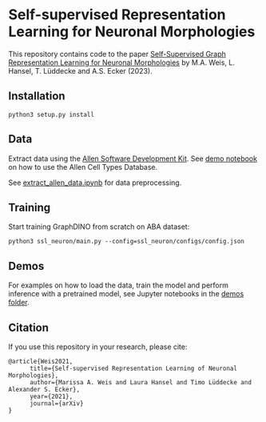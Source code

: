 # Self-supervised Representation Learning for Neuronal Morphologies

This repository contains code to the paper [Self-Supervised Graph Representation Learning for Neuronal Morphologies](https://openreview.net/forum?id=ThhMzfrd6r) by M.A. Weis, L. Hansel, T. Lüddecke and A.S. Ecker (2023).

## Installation

```
python3 setup.py install
```

## Data

Extract data using the [Allen Software Development Kit](http://alleninstitute.github.io/AllenSDK/cell_types.html). See [demo notebook](http://alleninstitute.github.io/AllenSDK/_static/examples/nb/cell_types.html#Cell-Morphology-Reconstructions) on how to use the Allen Cell Types Database.

See [extract_allen_data.ipynb](https://github.com/marissaweis/ssl_neuron/blob/main/ssl_neuron/data/extract_allen_data.ipynb) for data preprocessing.


## Training
Start training GraphDINO from scratch on ABA dataset:
```
python3 ssl_neuron/main.py --config=ssl_neuron/configs/config.json
```

## Demos
For examples on how to load the data, train the model and perform inference with a pretrained model, see Jupyter notebooks in the [demos folder](https://github.com/marissaweis/ssl_neuron/tree/main/ssl_neuron/demos).


## Citation

If you use this repository in your research, please cite:
```
@article{Weis2021,
      title={Self-supervised Representation Learning of Neuronal Morphologies}, 
      author={Marissa A. Weis and Laura Hansel and Timo Lüddecke and Alexander S. Ecker},
      year={2021},
      journal={arXiv}
}
```
